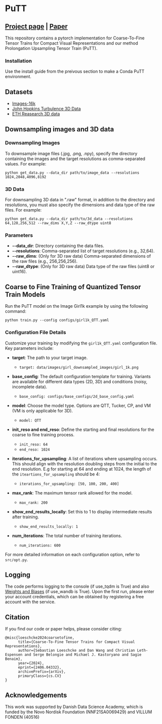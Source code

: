 # PuTT
## [Project page](https://sebulo.github.io/PuTT_website/) |  [Paper](https://arxiv.org/abs/2406.04332)
This repository contains a pytorch implementation for Coarse-To-Fine Tensor Trains for Compact Visual Representations and our method Prolongation Upsampling Tensor Train (PuTT).<br>

### Installation
Use the install guide from the preivous section to make a Conda PuTT environment. 

## Datasets
* [Images-16k](https://drive.google.com/drive/folders/157jxhKVT1ssu3VivrO0jC4SAVGjFRv_J?usp=sharing) 
* [John Hopkins Turbulence 3D Data ](https://turbulence.pha.jhu.edu/)
* [ETH Reasearch 3D data](https://www.ifi.uzh.ch/en/vmml/research/datasets.html)

## Downsampling images and 3D data
### Downsampling Images
To downsample image files (.jpg, .png, .npy), specify the directory containing the images and the target resolutions as comma-separated values. For example:
```
python get_data.py --data_dir path/to/image_data --resolutions 1024,2048,4096,8192
```
### 3D Data
For downsampling 3D data in ".raw" format, in addition to the directory and resolutions, you must also specify the dimensions and data type of the raw files. For example:
```
python get_data.py --data_dir path/to/3d_data --resolutions 64,128,256,512 --raw_dims X,Y,Z --raw_dtype uint8
```
### Parameters
- **--data_dir**: Directory containing the data files.
- **--resolutions**: Comma-separated list of target resolutions (e.g., 32,64).
- **--raw_dims**: (Only for 3D raw data) Comma-separated dimensions of the raw files (e.g., 256,256,256).
- **--raw_dtype**: (Only for 3D raw data) Data type of the raw files (uint8 or uint16).



## Coarse to Fine Training of Quantized Tensor Train Models

Run the PuTT model on the Image Girl1k example by using the following command:
```
python train.py --config configs/girl1k_QTT.yaml
```
### Configuration File Details

Customize your training by modifying the `girl1k_QTT.yaml` configuration file. Key parameters include:

- **target**: The path to your target image.
  - `target: data/images/girl_downsampled_images/girl_1k.png`

- **base_config**: The default configuration template for training. Variants are available for different data types (2D, 3D) and conditions (noisy, incomplete data).
  - `base_config: configs/base_configs/2d_base_config.yaml`

- **model**: Choose the model type. Options are QTT, Tucker, CP, and VM (VM is only applicable for 3D).
  - `model: QTT`

- **init_reso and end_reso**: Define the starting and final resolutions for the coarse to fine training process.
  - `init_reso: 64` 
  - `end_reso: 1024` 

- **iterations_for_upsampling**: A list of iterations where upsampling occurs. This should align with the resolution doubling steps from the initial to the end resolution. E.g for starting at 64 and ending at 1024, the length of the `iteartions_for_upsampling` should be 4:
  - `iterations_for_upsampling: [50, 100, 200, 400]`


- **max_rank**: The maximum tensor rank allowed for the model.
  - `max_rank: 200`

- **show_end_results_locally**: Set this to 1 to display intermediate results after training.
  - `show_end_results_locally: 1`

- **num_iterations**: The total number of training iterations.
  - `num_iterations: 600`

For more detailed information on each configuration option, refer to `src/opt.py`.


## Logging
The code performs logging to the console (if use_tqdm is True) and also [Weights and Biases](https://www.wandb.com) (if use_wandb is True). Upon the first run, please enter your account credentials, which can be obtained by registering a free account with the service.



## Citation
If you find our code or paper helps, please consider citing:
```
@misc{loeschcke2024coarsetofine,
      title={Coarse-To-Fine Tensor Trains for Compact Visual Representations}, 
      author={Sebastian Loeschcke and Dan Wang and Christian Leth-Espensen and Serge Belongie and Michael J. Kastoryano and Sagie Benaim},
      year={2024},
      eprint={2406.04332},
      archivePrefix={arXiv},
      primaryClass={cs.CV}
}
```


## Acknowledgements
This work was supported by Danish Data Science Academy, which is funded by the Novo Nordisk Foundation (NNF21SA0069429) and VILLUM FONDEN (40516)
